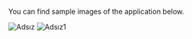
You can find sample images of the application below.

![Adsız](https://user-images.githubusercontent.com/93832227/216966557-c33ce8ae-b76d-4e74-b559-f1876550c8e2.png)
![Adsız1](https://user-images.githubusercontent.com/93832227/216966583-140f3976-3f2a-4034-a107-78245e83516a.png)
